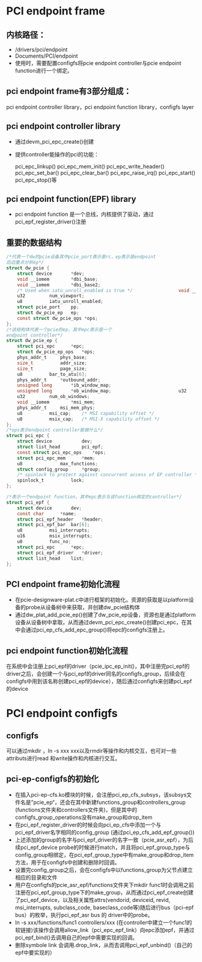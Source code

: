 # PCI endpoint frame

## 内核路径：

- /drivers/pci/endpoint
- Documents/PCI/endpoint
- 使用时，需要配置configfs将pcie endpoint controller与pcie endpoint function进行一个绑定。

## pci endpoint frame有3部分组成：

pci endpoint controller library，pci endpoint function library，configfs layer

## pci endpoint controller library

- 通过devm_pci_epc_create()创建

- 提供controller能操作的pci的功能：

  pci_epc_linkup() pci_epc_mem_init() pci_epc_write_header() pci_epc_set_bar() pci_epc_clear_bar() pci_epc_raise_irq() pci_epc_start() pci_epc_stop()等

  
## pci endpoint function(EPF) library
- pci endpoint function 是一个总线，内核提供了驱动，通过pci_epf_register_driver()注册

## 重要的数据结构
```c
/*代表一个dw的pcie设备其中pcie_port表示是rc，ep表示是endpoint
后边重点分析ep*/
struct dw_pcie {
    struct device       *dev;                               
    void __iomem        *dbi_base;                           
    void __iomem        *dbi_base2;                         
    /* Used when iatu_unroll_enabled is true */                 void __iomem        *atu_base;             
    u32         num_viewport;                               
    u8          iatu_unroll_enabled;                         
    struct pcie_port    pp;                                 
    struct dw_pcie_ep   ep;                                 
    const struct dw_pcie_ops *ops;      
};
/*该结构体代表一个pcie的ep，其中epc表示是一个
endpoint controller*/
struct dw_pcie_ep {                                         
    struct pci_epc      *epc;                               
    struct dw_pcie_ep_ops   *ops;                           
    phys_addr_t     phys_base;                               
    size_t          addr_size;                               
    size_t          page_size;                               
    u8          bar_to_atu[6];                               
    phys_addr_t     *outbound_addr;                         
    unsigned long       *ib_window_map;                     
    unsigned long       *ob_window_map;                         u32         num_ib_windows;
    u32         num_ob_windows;                             
    void __iomem        *msi_mem;                           
    phys_addr_t     msi_mem_phys;                           
    u8          msi_cap;    /* MSI capability offset */     
    u8          msix_cap;   /* MSI-X capability offset */ 
}; 
/*ops表示endpoint controller能做什么*/
struct pci_epc {                                             
    struct device           dev;                             
    struct list_head        pci_epf;                         
    const struct pci_epc_ops    *ops;                       
    struct pci_epc_mem      *mem;                           
    u8              max_functions;                           
    struct config_group     *group;                         
    /* spinlock to protect against concurrent access of EP controller */  
    spinlock_t          lock;
};       

/*表示一个endpoint function，其中epc表示与该function绑定的controller*/
struct pci_epf {                                             
    struct device       dev;                                 
    const char      *name;                                   
    struct pci_epf_header   *header;                         
    struct pci_epf_bar  bar[6];                             
    u8          msi_interrupts;                             
    u16         msix_interrupts;                             
    u8          func_no;                                     
    struct pci_epc      *epc;                               
    struct pci_epf_driver   *driver;                         
    struct list_head    list;                               
};          
```
## PCI endpoint frame初始化流程

- 在pcie-designware-plat.c中进行框架的初始化。资源的获取是以platform设备的probe从设备树中来获取，并创建dw_pcie结构体
- 通过dw_plat_add_pcie_ep()创建了dw_pcie_ep设备，资源也是通过platform设备从设备树中拿取，从而通过devm_pci_epc_create()创建pci_epc，在其中会通过pci_ep_cfs_add_epc_group()将epc的configfs注册上。
## pci endpoint function初始化流程

在系统中会注册上pci_epf的driver（pcie_ipc_ep_init()，其中注册完pci_epf的driver之后，会创建一个与pci_epf的driver同名的configfs_group，后续会在configfs中用到该名称创建pci_epf的device），随后通过configfs来创建pci_epf的device

# PCI endpoint configfs

## configfs

可以通过mkdir ，ln -s xxx xxx以及rmdir等操作和内核交互，也可对一些attributs进行read 和write操作和内核进行交互。

## pci-ep-configfs的初始化

- 在插入pci-ep-cfs.ko模块的时候，会注册pci_ep_cfs_subsys，该subsys文件名是”pcie_ep“，还会在其中新建functions_group和controllers_group (functions文件夹和controllers文件夹)，但是其中的configfs_group_operations没有make_group和drop_item
- 在pci_epf_register_driver的时候会向pci_ep_cfs中添加一个与pci_epf_driver名字相同的config_group (通过pci_ep_cfs_add_epf_group())
- 上述添加的group的名字与pci_epf_driver的名字一致（pcie_asr_epf），为后续pci_epf_device probe的时候进行match，并且将pci_epf_group_type与config_group相绑定，在pci_epf_group_type中有make_group和drop_item方法，用于在configfs中创建和删除时回调。
- 设置完config_group之后，会在configfs中以functions_group为父节点建立相应的目录和文件
- 用户在configfs的pcie_asr_epf/functions文件夹下mkdir func1时会调用之前注册在pci_epf_group_type下的make_group，从而通过pci_epf_create创建了pci_epf_device，以及相关属性attrs(vendorid, deviceid, revid, msi_interrupts, subclass_code, baseclass_code等)随后进行bus（pci-epf bus）的枚举，执行pci_epf_asr bus 的 driver中的probe。
- ln -s xxx/functions/func1 controllers/xxx (在controller中建立一个func1的软链接)该操作会调用allow_link（pci_epc_epf_link）向epc添加epf，并通过pci_epf_bind()去调用自己的epf中需要实现的回调。
- 删除symbole link 会调用.drop_link，从而去调用pci_epf_unbind()（自己的epf中要实现的）